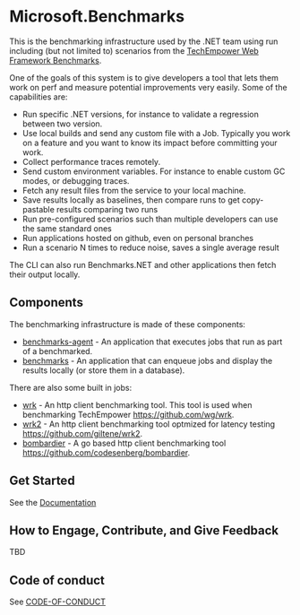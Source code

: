 # Microsoft.Benchmarks

This is the benchmarking infrastructure used by the .NET team using run including (but not limited to) scenarios from the [TechEmpower Web Framework Benchmarks](https://www.techempower.com/benchmarks/).

One of the goals of this system is to give developers a tool that lets them work on perf and measure potential improvements very easily. Some of the capabilities are:
- Run specific .NET versions, for instance to validate a regression between two version. 
- Use local builds and send any custom file with a Job. Typically you work on a feature and you want to know its impact before committing your work. 
- Collect performance traces remotely.
- Send custom environment variables. For instance to enable custom GC modes, or debugging traces. 
- Fetch any result files from the service to your local machine. 
- Save results locally as baselines, then compare runs to get copy-pastable results comparing two runs 
- Run pre-configured scenarios such than multiple developers can use the same standard ones 
- Run applications hosted on github, even on personal branches 
- Run a scenario N times to reduce noise, saves a single average result 

The CLI can also run Benchmarks.NET and other applications then fetch their output locally.

## Components

The benchmarking infrastructure is made of these components:
- [benchmarks-agent](src/Microsoft.Benchmarks.Agent) - An application that executes jobs that run as part of a benchmarked.
- [benchmarks](src/Microsoft.Benchmarks.Controller) - An application that can enqueue jobs and display the results locally (or store them in a database).

There are also some built in jobs:
- [wrk](src/Microsoft.Benchmarks.Jobs.Wrk) - An http client benchmarking tool. This tool is used when benchmarking TechEmpower https://github.com/wg/wrk.
- [wrk2](src/Microsoft.Benchmarks.Jobs.Wrk2) - An http client benchmarking tool optmized for latency testing https://github.com/giltene/wrk2.
- [bombardier](Microsoft.Benchmarks.Jobs.Bombardier) - A go based http client benchmarking tool https://github.com/codesenberg/bombardier.

## Get Started

See the [Documentation](docs)

## How to Engage, Contribute, and Give Feedback

TBD

## Code of conduct

See [CODE-OF-CONDUCT](./CODE-OF-CONDUCT.md)
